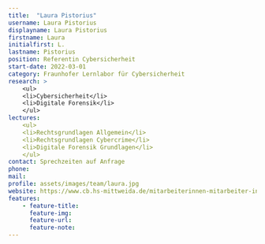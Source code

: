 ```yaml
---
title:  "Laura Pistorius"
username: Laura Pistorius
displayname: Laura Pistorius
firstname: Laura
initialfirst: L.
lastname: Pistorius
position: Referentin Cybersicherheit
start-date: 2022-03-01
category: Fraunhofer Lernlabor für Cybersicherheit
research: >
    <ul>
    <li>Cybersicherheit</li>
    <li>Digitale Forensik</li>
    </ul>
lectures: 
    <ul>
    <li>Rechtsgrundlagen Allgemein</li>
    <li>Rechtsgrundlagen Cybercrime</li>
    <li>Digitale Forensik Grundlagen</li>
    </ul>
contact: Sprechzeiten auf Anfrage
phone:
mail: 
profile: assets/images/team/laura.jpg
website: https://www.cb.hs-mittweida.de/mitarbeiterinnen-mitarbeiter-in-ihren-fachgruppen/pistorius-laura/
features:
    - feature-title: 
      feature-img: 
      feature-url: 
      feature-note: 
---
```

